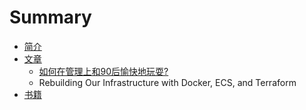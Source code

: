 # Summary

* [简介](README.md)
* [文章](article/README.md)
   * [如何在管理上和90后愉快地玩耍?](article/ru_he_zai_guan_li_shang_he_90_hou_yu_kuai_di_wan_800d3f.md)
   * Rebuilding Our Infrastructure with Docker, ECS, and Terraform
* [书籍](book/README.md)

